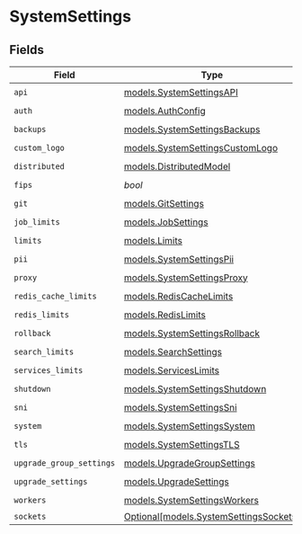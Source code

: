 # SystemSettings


## Fields

| Field                                                                        | Type                                                                         | Required                                                                     | Description                                                                  |
| ---------------------------------------------------------------------------- | ---------------------------------------------------------------------------- | ---------------------------------------------------------------------------- | ---------------------------------------------------------------------------- |
| `api`                                                                        | [models.SystemSettingsAPI](../models/systemsettingsapi.md)                   | :heavy_check_mark:                                                           | N/A                                                                          |
| `auth`                                                                       | [models.AuthConfig](../models/authconfig.md)                                 | :heavy_check_mark:                                                           | N/A                                                                          |
| `backups`                                                                    | [models.SystemSettingsBackups](../models/systemsettingsbackups.md)           | :heavy_check_mark:                                                           | N/A                                                                          |
| `custom_logo`                                                                | [models.SystemSettingsCustomLogo](../models/systemsettingscustomlogo.md)     | :heavy_check_mark:                                                           | N/A                                                                          |
| `distributed`                                                                | [models.DistributedModel](../models/distributedmodel.md)                     | :heavy_check_mark:                                                           | N/A                                                                          |
| `fips`                                                                       | *bool*                                                                       | :heavy_check_mark:                                                           | N/A                                                                          |
| `git`                                                                        | [models.GitSettings](../models/gitsettings.md)                               | :heavy_check_mark:                                                           | N/A                                                                          |
| `job_limits`                                                                 | [models.JobSettings](../models/jobsettings.md)                               | :heavy_check_mark:                                                           | N/A                                                                          |
| `limits`                                                                     | [models.Limits](../models/limits.md)                                         | :heavy_check_mark:                                                           | N/A                                                                          |
| `pii`                                                                        | [models.SystemSettingsPii](../models/systemsettingspii.md)                   | :heavy_check_mark:                                                           | N/A                                                                          |
| `proxy`                                                                      | [models.SystemSettingsProxy](../models/systemsettingsproxy.md)               | :heavy_check_mark:                                                           | N/A                                                                          |
| `redis_cache_limits`                                                         | [models.RedisCacheLimits](../models/rediscachelimits.md)                     | :heavy_check_mark:                                                           | N/A                                                                          |
| `redis_limits`                                                               | [models.RedisLimits](../models/redislimits.md)                               | :heavy_check_mark:                                                           | N/A                                                                          |
| `rollback`                                                                   | [models.SystemSettingsRollback](../models/systemsettingsrollback.md)         | :heavy_check_mark:                                                           | N/A                                                                          |
| `search_limits`                                                              | [models.SearchSettings](../models/searchsettings.md)                         | :heavy_check_mark:                                                           | N/A                                                                          |
| `services_limits`                                                            | [models.ServicesLimits](../models/serviceslimits.md)                         | :heavy_check_mark:                                                           | N/A                                                                          |
| `shutdown`                                                                   | [models.SystemSettingsShutdown](../models/systemsettingsshutdown.md)         | :heavy_check_mark:                                                           | N/A                                                                          |
| `sni`                                                                        | [models.SystemSettingsSni](../models/systemsettingssni.md)                   | :heavy_check_mark:                                                           | N/A                                                                          |
| `system`                                                                     | [models.SystemSettingsSystem](../models/systemsettingssystem.md)             | :heavy_check_mark:                                                           | N/A                                                                          |
| `tls`                                                                        | [models.SystemSettingsTLS](../models/systemsettingstls.md)                   | :heavy_check_mark:                                                           | N/A                                                                          |
| `upgrade_group_settings`                                                     | [models.UpgradeGroupSettings](../models/upgradegroupsettings.md)             | :heavy_check_mark:                                                           | N/A                                                                          |
| `upgrade_settings`                                                           | [models.UpgradeSettings](../models/upgradesettings.md)                       | :heavy_check_mark:                                                           | N/A                                                                          |
| `workers`                                                                    | [models.SystemSettingsWorkers](../models/systemsettingsworkers.md)           | :heavy_check_mark:                                                           | N/A                                                                          |
| `sockets`                                                                    | [Optional[models.SystemSettingsSockets]](../models/systemsettingssockets.md) | :heavy_minus_sign:                                                           | N/A                                                                          |